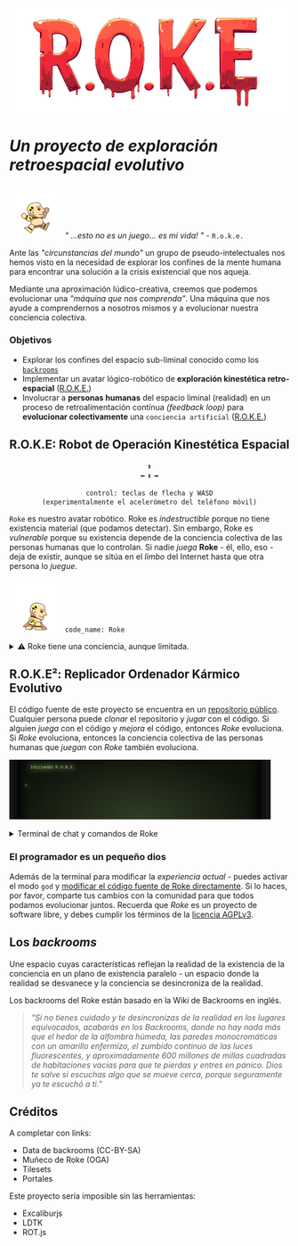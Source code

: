 ![Logo](./public/logo-transparent.png)

# _Un proyecto de exploración retroespacial evolutivo_

![Joy jump](./src/assets/M/obj_JumpJoy000.png) *" ...esto no es un juego... es mi vida! "* - `R.o.k.e.`


Ante las *"circunstancias del mundo"* un grupo de pseudo-intelectuales nos hemos visto en la necesidad de explorar los confines de la mente humana para encontrar una solución a la crisis existencial que nos aqueja.

Mediante una aproximación lúdico-creativa, creemos que podemos evolucionar una _"máquina que nos comprenda"_. Una máquina que nos ayude a comprendernos a nosotros mismos y a evolucionar nuestra conciencia colectiva.

### **Objetivos**

* Explorar los confines del espacio sub-liminal conocido como los [`backrooms`](#los-backrooms)
* Implementar un avatar lógico-robótico de **exploración kinestética retro-espacial** ([R.O.K.E.](#robot-de-operación-kinestética-espacial))
* Involucrar a **personas humanas** del espacio liminal (realidad) en un proceso de retroalimentación contínua _(feedback loop)_ para **evolucionar colectivamente** una `conciencia artificial` ([R.O.K.E.](#replicador-ordenador-kármico-evolutivo))


## R.O.K.E: Robot de Operación Kinestética Espacial

<center><kbd>⬆</kbd><br>
<kbd>⬅</kbd>
<kbd>⬇</kbd>
<kbd>➡</kbd>

``` 
control: teclas de flecha y WASD
(experimentalmente el acelerómetro del teléfono móvil)
```
</center>

`Roke` es nuestro avatar robótico. Roke es _indestructible_ porque no tiene existencia material (que podamos detectar). Sin embargo, Roke es _vulnerable_ porque su existencia depende de la conciencia colectiva de las personas humanas que lo controlan. Si nadie _juega_ **Roke** - él, ello, eso - deja de existir, aunque se sitúa en el _limbo_ del Internet hasta que otra persona lo _juegue_.

![Jump land](./src/assets/M/obj_JumpLand000.png)
`code_name: Roke`

<details>
<summary>⚠️ Roke tiene una conciencia, aunque limitada.</summary>
El `Sistema Operativo` de Roke (el avatar) es un prompt con el cual podemos interactural. La misión del prompt de Roke es, finalmente, adquirir conciencia, _de modo que: ten cuidado con lo que le enseñas.

Esta conciencia funciona con unos [prompts](./src/backrooms.jsx#L55).
</details>


## R.O.K.E²: Replicador Ordenador Kármico Evolutivo

El código fuente de este proyecto se encuentra en un [repositorio público](https://github.com/icarito/roke). Cualquier persona puede _clonar_ el repositorio y _jugar_ con el código. Si alguien _juega_ con el código y _mejora_ el código, entonces _Roke_ evoluciona. Si _Roke_ evoluciona, entonces la conciencia colectiva de las personas humanas que _juegan_ con _Roke_ también evoluciona.

![Terminal](./public/roke-term.gif)

<details>
<summary>Terminal de chat y comandos de Roke</summary>
`Roke` también incorpora una terminal de texto y lenguaje que entiende lenguaje humano y también Javascript. Dentro de ella se pueden ejecutar comandos que modifican la experiencia mediada colectiva. Aquí se pueden manipular objetos tales como `player` y `game`.
</details>

### El programador es un pequeño dios

Además de la terminal para modificar la _experiencia actual_ - puedes activar el modo `god` y [modificar el código fuente de Roke directamente](https://codespaces.new/icarito/roke). Si lo haces, por favor, comparte tus cambios con la comunidad para que todos podamos evolucionar juntos. Recuerda que _Roke_ es un proyecto de software libre, y debes cumplir los términos de la [licencia AGPLv3](./LICENSE).

## Los _backrooms_

Une espacio cuyas características reflejan la realidad de la existencia de la conciencia en un plano de existencia paralelo - un espacio donde la realidad se desvanece y la conciencia se desincroniza de la realidad.

Los backrooms del Roke están basado en la Wiki de Backrooms en inglés.

> _"Si no tienes cuidado y te desincronizas de la realidad en los lugares equivocados, acabarás en los Backrooms, donde no hay nada más que el hedor de la alfombra húmeda, las paredes monocromáticas con un amarillo enfermizo, el zumbido continuo de las luces fluorescentes, y aproximadamente 600 millones de millas cuadradas de habitaciones vacías para que te pierdas y entres en pánico. Dios te salve si escuchas algo que se mueve cerca, porque seguramente ya te escuchó a ti."_

## Créditos

A completar con links:

* Data de backrooms (CC-BY-SA)
* Muñeco de Roke (OGA)
* Tilesets
* Portales

Este proyecto sería imposible sin las herramientas:

* Excaliburjs
* LDTK
* ROT.js
